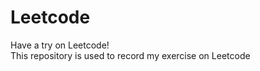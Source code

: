 # Leetcode
Have a try on Leetcode!       
This repository is used to record my exercise on Leetcode         
